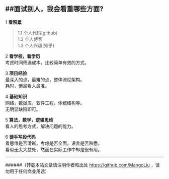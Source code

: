 ##面试别人，我会看重哪些方面?
--------------------------------
1 <strong>看积累</strong>
>   1.1 个人代码(github)<br>
    1.2 个人博客<br>
    1.3 个人兴趣(知乎)<br>

2 <strong>看学校，看学历<br></strong>
  考虑时间筛选成本，比较简单有效的方式。

3 <strong>项目经验<br></strong>
  最深入的点，最难的点，整体流程架构。<br>
  耗时，但最看人最准。

4 <strong>基础知识<br></strong>
  网络，数据库，软件工程，体统结构等。<br>
  无明显缺陷即可。

5 <strong>算法，数学，逻辑思维</strong><br>
  看人的思考方式，解决问题的能力。<br>

6 <strong>徒手写段代码</strong><br>
  看思维是否清晰，考虑是否全面，语言是否熟悉。<br>
  看似无太大益处，然而在实际工作中却是很有用。<br>

--------------------------------
######（转载本站文章请注明作者和出处 https://github.com/MangoLiu ，请勿用于任何商业用途）
